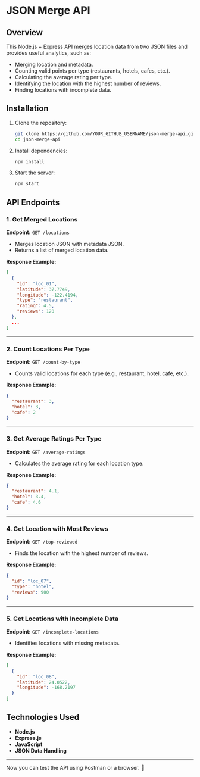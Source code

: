 # JSON Merge API

## Overview
This Node.js + Express API merges location data from two JSON files and provides useful analytics, such as:
- Merging location and metadata.
- Counting valid points per type (restaurants, hotels, cafes, etc.).
- Calculating the average rating per type.
- Identifying the location with the highest number of reviews.
- Finding locations with incomplete data.

## Installation
1. Clone the repository:
   ```sh
   git clone https://github.com/YOUR_GITHUB_USERNAME/json-merge-api.git
   cd json-merge-api
   ```
2. Install dependencies:
   ```sh
   npm install
   ```
3. Start the server:
   ```sh
   npm start
   ```

## API Endpoints

### 1. **Get Merged Locations**
**Endpoint:** `GET /locations`
- Merges location JSON with metadata JSON.
- Returns a list of merged location data.

**Response Example:**
```json
[
  {
    "id": "loc_01",
    "latitude": 37.7749,
    "longitude": -122.4194,
    "type": "restaurant",
    "rating": 4.5,
    "reviews": 120
  },
  ...
]
```

---

### 2. **Count Locations Per Type**
**Endpoint:** `GET /count-by-type`
- Counts valid locations for each type (e.g., restaurant, hotel, cafe, etc.).

**Response Example:**
```json
{
  "restaurant": 3,
  "hotel": 3,
  "cafe": 2
}
```

---

### 3. **Get Average Ratings Per Type**
**Endpoint:** `GET /average-ratings`
- Calculates the average rating for each location type.

**Response Example:**
```json
{
  "restaurant": 4.1,
  "hotel": 3.4,
  "cafe": 4.6
}
```

---

### 4. **Get Location with Most Reviews**
**Endpoint:** `GET /top-reviewed`
- Finds the location with the highest number of reviews.

**Response Example:**
```json
{
  "id": "loc_07",
  "type": "hotel",
  "reviews": 900
}
```

---

### 5. **Get Locations with Incomplete Data**
**Endpoint:** `GET /incomplete-locations`
- Identifies locations with missing metadata.

**Response Example:**
```json
[
  {
    "id": "loc_08",
    "latitude": 24.0522,
    "longitude": -168.2197
  }
]
```

## Technologies Used
- **Node.js**
- **Express.js**
- **JavaScript**
- **JSON Data Handling**

---

Now you can test the API using Postman or a browser. 🚀

